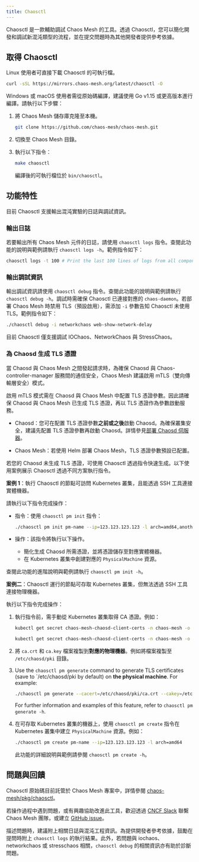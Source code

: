 ```yaml
---
title: Chaosctl
---
```


Chaosctl 是一款輔助調試 Chaos Mesh 的工具。透過 Chaosctl，您可以簡化開發和調試新混沌類型的流程，並在提交問題時為其他開發者提供參考依據。

## 取得 Chaosctl

Linux 使用者可直接下載 Chaosctl 的可執行檔。

```bash
curl -sSL https://mirrors.chaos-mesh.org/latest/chaosctl -O
```

Windows 或 macOS 使用者需從原始碼編譯，建議使用 Go v1.15 或更高版本進行編譯。請執行以下步驟：

1. 將 Chaos Mesh 儲存庫克隆至本機。

   ```bash
   git clone https://github.com/chaos-mesh/chaos-mesh.git
   ```

2. 切換至 Chaos Mesh 目錄。

3. 執行以下指令：

   ```bash
   make chaosctl
   ```

   編譯後的可執行檔位於 `bin/chaosctl`。

## 功能特性

目前 Chaosctl 支援輸出混沌實驗的日誌與調試資訊。

### 輸出日誌

若要輸出所有 Chaos Mesh 元件的日誌，請使用 `chaosctl logs` 指令。查閱此功能的說明與範例請執行 `chaosctl logs -h`。範例指令如下：

```bash
chaosctl logs -t 100 # Print the last 100 lines of logs from all components
```

### 輸出調試資訊

輸出調試資訊請使用 `chaosctl debug` 指令。查閱此功能的說明與範例請執行 `chaosctl debug -h`。調試時需確保 Chaosctl 已連接對應的 `chaos-daemon`。若部署 Chaos Mesh 時禁用 TLS（預設啟用），需添加 `-i` 參數告知 Chaosctl 未使用 TLS。範例指令如下：

```bash
./chaosctl debug -i networkchaos web-show-network-delay
```

目前 Chaosctl 僅支援調試 IOChaos、NetworkChaos 與 StressChaos。

### 為 Chaosd 生成 TLS 憑證

當 Chaosd 與 Chaos Mesh 之間發起請求時，為確保 Chaosd 與 Chaos-controller-manager 服務間的通信安全，Chaos Mesh 建議啟用 mTLS（雙向傳輸層安全）模式。

啟用 mTLS 模式需在 Chaosd 與 Chaos Mesh 中配置 TLS 憑證參數。因此請確保 Chaosd 與 Chaos Mesh 已生成 TLS 憑證，再以 TLS 憑證作為參數啟動服務。

- Chaosd：您可在配置 TLS 憑證參數**之前或之後**啟動 Chaosd。為確保叢集安全，建議先配置 TLS 憑證參數再啟動 Chaosd。詳情參見[部署 Chaosd 伺服器](simulate-physical-machine-chaos.md#deploy-chaosd-server)。

- Chaos Mesh：若使用 Helm 部署 Chaos Mesh，TLS 憑證參數預設已配置。

若您的 Chaosd 未生成 TLS 憑證，可使用 Chaosctl 透過指令快速生成。以下使用案例展示 Chaosctl 透過不同方案執行指令。

**案例 1**：執行 Chaosctl 的節點可訪問 Kubernetes 叢集，且能透過 SSH 工具連接實體機器。

請執行以下指令完成操作：

- 指令：使用 `chaosctl pm init` 指令：

  ```bash
  ./chaosctl pm init pm-name --ip=123.123.123.123 -l arch=amd64,anotherkey=value
  ```

- 操作：該指令將執行以下操作。
  - 簡化生成 Chaosd 所需憑證，並將憑證儲存至對應實體機器。
  - 在 Kubernetes 叢集中創建對應的 `PhysicalMachine` 資源。

查閱此功能的進階說明與範例請執行 `chaosctl pm init -h`。

**案例二**：Chaosctl 運行的節點可存取 Kubernetes 叢集，但無法透過 SSH 工具連接物理機器。

執行以下指令完成操作：

1. 執行指令前，需手動從 Kubernetes 叢集取得 CA 憑證。例如：

   ```bash
   kubectl get secret chaos-mesh-chaosd-client-certs -n chaos-mesh -o "jsonpath={.data['ca\.crt']}" | base64 -d > ca.crt

   kubectl get secret chaos-mesh-chaosd-client-certs -n chaos-mesh -o "jsonpath={.data['ca\.key']}" | base64 -d> ca.key
   ```

2. 將 `ca.crt` 和 `ca.key` 檔案複製到**對應的物理機器**。例如將檔案複製至 `/etc/chaosd/pki` 目錄。

3. Use the `chaosctl pm generate` command to generate TLS certificates (save to `/etc/chaosd/pki by default) on **the physical machine**. For example:

   ```bash
   ./chaosctl pm generate --cacert=/etc/chaosd/pki/ca.crt --cakey=/etc/chaosd/pki/ca.key
   ```

   For further information and examples of this feature, refer to `chaosctl pm generate -h`.

4. 在可存取 Kubernetes 叢集的機器上，使用 `chaosctl pm create` 指令在 Kubernetes 叢集中建立 `PhysicalMachine` 資源。例如：

   ```bash
   ./chaosctl pm create pm-name --ip=123.123.123.123 -l arch=amd64
   ```

   此功能的詳細說明與範例請參閱 `chaosctl pm create -h`。

## 問題與回饋

Chaosctl 原始碼目前託管於 Chaos Mesh 專案中，詳情參閱 [chaos-mesh/pkg/chaosctl](https://github.com/chaos-mesh/chaos-mesh/tree/master/pkg/chaosctl)。

若操作過程中遇到問題，或有興趣協助改進此工具，歡迎透過 [CNCF Slack](https://cloud-native.slack.com/archives/C0193VAV272) 聯繫 Chaos Mesh 團隊，或建立 [GitHub issue](https://github.com/chaos-mesh/chaos-mesh/issues)。

描述問題時，建議附上相關日誌與混沌工程資訊。為提供開發者參考依據，鼓勵在提問時附上 `chaosctl logs` 的執行結果。此外，若問題與 iochaos、networkchaos 或 stresschaos 相關，`chaosctl debug` 的相關資訊亦有助於診斷問題。